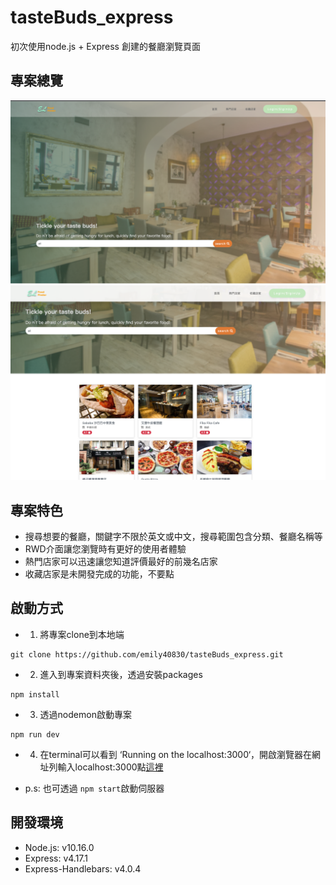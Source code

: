 # tasteBuds_express

初次使用node.js + Express 創建的餐廳瀏覽頁面

## 專案總覽
![](https://github.com/emily40830/tasteBuds_express/blob/master/public/cover.png)
![](https://github.com/emily40830/tasteBuds_express/blob/master/public/search.png)

## 專案特色
- 搜尋想要的餐廳，關鍵字不限於英文或中文，搜尋範圍包含分類、餐廳名稱等
- RWD介面讓您瀏覽時有更好的使用者體驗
- 熱門店家可以迅速讓您知道評價最好的前幾名店家
- 收藏店家是未開發完成的功能，不要點

## 啟動方式
- 1. 將專案clone到本地端
```
git clone https://github.com/emily40830/tasteBuds_express.git
```
- 2. 進入到專案資料夾後，透過安裝packages
```
npm install
```
- 3. 透過nodemon啟動專案
```
npm run dev
```
- 4. 在terminal可以看到 ‘Running on the localhost:3000‘，開啟瀏覽器在網址列輸入localhost:3000點[這裡](http://localhost:3000)

- p.s: 也可透過 `npm start`啟動伺服器


## 開發環境
- Node.js: v10.16.0
- Express: v4.17.1
- Express-Handlebars: v4.0.4
